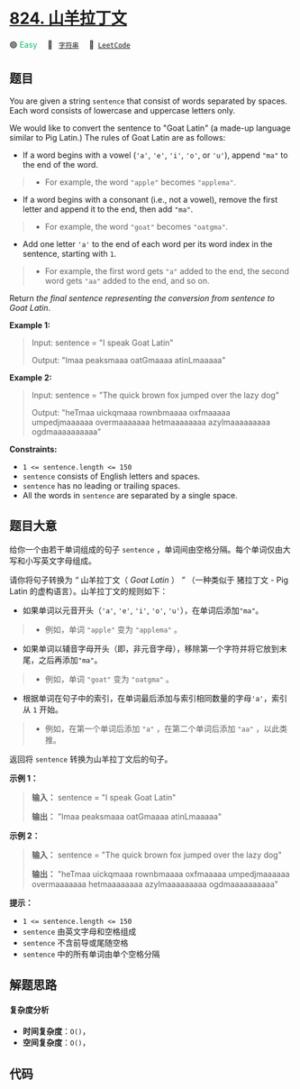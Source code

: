 # [824. 山羊拉丁文](https://leetcode.com/problems/goat-latin)

🟢 <font color=#15bd66>Easy</font>&emsp; 🔖&ensp; [`字符串`](/tag/string.md)&emsp; 🔗&ensp;[`LeetCode`](https://leetcode.com/problems/goat-latin)

## 题目

You are given a string `sentence` that consist of words separated by spaces.
Each word consists of lowercase and uppercase letters only.

We would like to convert the sentence to "Goat Latin" (a made-up language
similar to Pig Latin.) The rules of Goat Latin are as follows:

  * If a word begins with a vowel (`'a'`, `'e'`, `'i'`, `'o'`, or `'u'`), append `"ma"` to the end of the word. 
> 
> * For example, the word `"apple"` becomes `"applema"`.
  * If a word begins with a consonant (i.e., not a vowel), remove the first letter and append it to the end, then add `"ma"`. 
> 
> * For example, the word `"goat"` becomes `"oatgma"`.
  * Add one letter `'a'` to the end of each word per its word index in the sentence, starting with `1`. 
> 
> * For example, the first word gets `"a"` added to the end, the second word gets `"aa"` added to the end, and so on.

Return _the final sentence representing the conversion from sentence to Goat
Latin_.



**Example 1:**

> Input: sentence = "I speak Goat Latin"
> 
> Output: "Imaa peaksmaaa oatGmaaaa atinLmaaaaa"

**Example 2:**

> Input: sentence = "The quick brown fox jumped over the lazy dog"
> 
> Output: "heTmaa uickqmaaa rownbmaaaa oxfmaaaaa umpedjmaaaaaa overmaaaaaaa hetmaaaaaaaa azylmaaaaaaaaa ogdmaaaaaaaaaa"

**Constraints:**

  * `1 <= sentence.length <= 150`
  * `sentence` consists of English letters and spaces.
  * `sentence` has no leading or trailing spaces.
  * All the words in `sentence` are separated by a single space.


## 题目大意

给你一个由若干单词组成的句子 `sentence` ，单词间由空格分隔。每个单词仅由大写和小写英文字母组成。

请你将句子转换为 _“_ 山羊拉丁文（ _Goat Latin_ ） _”_ （一种类似于 猪拉丁文 \- Pig Latin
的虚构语言）。山羊拉丁文的规则如下：

  * 如果单词以元音开头（`'a'`, `'e'`, `'i'`, `'o'`, `'u'`），在单词后添加`"ma"`。 
> 
> * 例如，单词 `"apple"` 变为 `"applema"` 。
  * 如果单词以辅音字母开头（即，非元音字母），移除第一个字符并将它放到末尾，之后再添加`"ma"`。 
> 
> * 例如，单词 `"goat"` 变为 `"oatgma"` 。
  * 根据单词在句子中的索引，在单词最后添加与索引相同数量的字母`'a'`，索引从 `1` 开始。 
> 
> * 例如，在第一个单词后添加 `"a"` ，在第二个单词后添加 `"aa"` ，以此类推。

返回将 `sentence` 转换为山羊拉丁文后的句子。



**示例 1：**

> 
> 
> 
> 
> 
> **输入：** sentence = "I speak Goat Latin"
> 
> **输出：** "Imaa peaksmaaa oatGmaaaa atinLmaaaaa"
> 
> 

**示例 2：**

> 
> 
> 
> 
> 
> **输入：** sentence = "The quick brown fox jumped over the lazy dog"
> 
> **输出：** "heTmaa uickqmaaa rownbmaaaa oxfmaaaaa umpedjmaaaaaa overmaaaaaaa hetmaaaaaaaa azylmaaaaaaaaa ogdmaaaaaaaaaa"
> 
> 



**提示：**

  * `1 <= sentence.length <= 150`
  * `sentence` 由英文字母和空格组成
  * `sentence` 不含前导或尾随空格
  * `sentence` 中的所有单词由单个空格分隔


## 解题思路

#### 复杂度分析

- **时间复杂度**：`O()`，
- **空间复杂度**：`O()`，

## 代码

```javascript

```